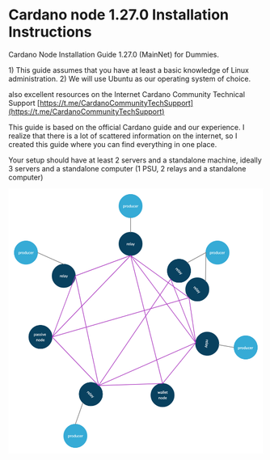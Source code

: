 # Cardano node 1.27.0 Installation Instructions

Cardano Node Installation Guide 1.27.0 \(MainNet\) for Dummies.

1\) This guide assumes that you have at least a basic knowledge of Linux administration. 2\) We will use Ubuntu as our operating system of choice.

also excellent resources on the Internet Cardano Community Technical Support [https://t.me/CardanoCommunityTechSupport](https://t.me/CardanoCommunityTechSupport)

This guide is based on the official Cardano guide and our experience. I realize that there is a lot of scattered information on the internet, so I created this guide where you can find everything in one place. 

Your setup should have at least 2 servers and a standalone machine, ideally 3 servers and a standalone computer \(1 PSU, 2 relays and a standalone computer\)



![](.gitbook/assets/image.png)

